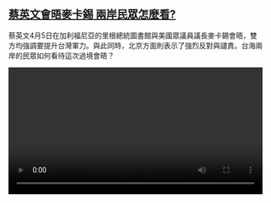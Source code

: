 <!--1680785225000-->
[蔡英文會晤麥卡錫 兩岸民眾怎麼看?](https://www.dw.com/zh/%E8%94%A1%E8%8B%B1%E6%96%87%E6%9C%83%E6%99%A4%E9%BA%A5%E5%8D%A1%E9%8C%AB%20%E5%85%A9%E5%B2%B8%E6%B0%91%E7%9C%BE%E6%80%8E%E9%BA%BC%E7%9C%8B?/a-65250113)
------

<p>蔡英文4月5日在加利福尼亞的里根總統圖書館與美國眾議員議長麥卡錫會晤，雙方均強調要提升台灣軍力。與此同時，北京方面則表示了強烈反對與譴責。台海兩岸的民眾如何看待這次過境會晤？</small></p><video src="https://tvdownloaddw-a.akamaihd.net/dwtv_video/flv/vdt_zh/2023/bchi230406_tsaivoxpops_01sm_AVC_1280x720.mp4" controls style="width:100%"></video>
